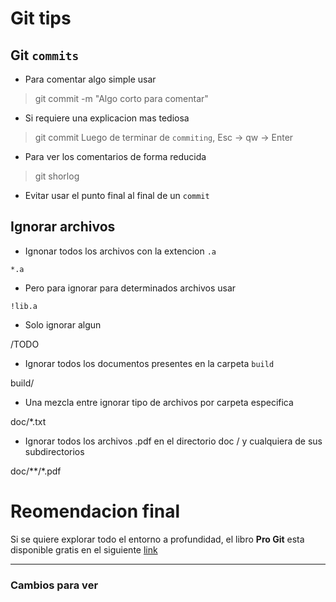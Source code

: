 # Git tips

## Git `commits`

- Para comentar algo simple usar

> git commit -m "Algo corto para comentar"

- Si requiere una explicacion mas tediosa

> git commit
> Luego de terminar de `commiting`, Esc -> qw -> Enter

- Para ver los comentarios de forma reducida 

> git shorlog

- Evitar usar el punto final al final de un `commit` 

## Ignorar archivos 

- Ignonar todos los archivos con la extencion `.a`

`*.a`

- Pero para ignorar para determinados archivos usar 

`!lib.a`

- Solo ignorar algun

/TODO

- Ignorar todos los documentos presentes en la carpeta `build`

build/

- Una mezcla entre ignorar tipo de archivos por carpeta especifica

doc/*.txt

- Ignorar todos los archivos .pdf en el directorio doc / y cualquiera de sus subdirectorios

doc/**/*.pdf


# Reomendacion final

Si se quiere explorar todo el entorno a profundidad, el libro **Pro Git** esta disponible gratis en el siguiente [link](https://git-scm.com/book/en/v2) 

---

### Cambios para ver 
